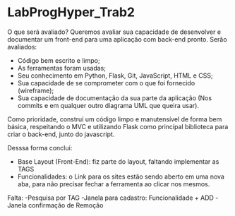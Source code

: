# LabProgHyper_Trab2

O que será avaliado?
Queremos avaliar sua capacidade de desenvolver e documentar um front-end para uma aplicação
com back-end pronto. Serão avaliados:
- Código bem escrito e limpo;
- As ferramentas foram usadas;
- Seu conhecimento em Python, Flask, Git, JavaScript, HTML e CSS;
- Sua capacidade de se comprometer com o que foi fornecido (wireframe);
- Sua capacidade de documentação da sua parte da aplicação (Nos commits e em qualquer outro
diagrama UML que queira usar).

Como prioridade, construí um código limpo e manutensível de forma bem básica, respeitando o MVC
e utilizando Flask como principal biblioteca para criar o back-end, junto do javascript.

Desssa forma concluí:
- Base Layout (Front-End): fiz parte do layout, faltando implementar as TAGS
- Funcionalidades: o Link para os sites estão sendo aberto em uma nova aba, para não precisar 
fechar a ferramenta ao clicar nos mesmos.

Falta:
-Pesquisa por TAG
-Janela para cadastro: Funcionalidade + ADD
-Janela confirmação de Remoção